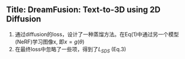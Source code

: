 ## Title: DreamFusion: Text-to-3D using 2D Diffusion
1. 通过diffusion的loss，设计了一种蒸馏方法。在Eq(1)中通过另一个模型(NeRF)学习图像x, 即$x=g(\theta)$
2. 在最终loss中忽略了一些项，得到了$L_{SDS}$ (Eq.3)
